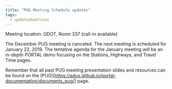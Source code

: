```yaml
---
title: "PUG Meeting Schedule updates"
tags:
  - updates&notices
---
```

Meeting location: ODOT, Room 337 (call-in available)  

The December PUG meeting is canceled. The next meeting is scheduled for January 22, 2019. The tentative agenda for the January meeting will be an in-depth PORTAL demo focusing on the Stations, Highways, and Travel Time pages.

Remember that all past PUG meeting presentation slides and resources can be found on the (PUG)[https://adus.github.io/portal-documentation/documents_pug/] page.
